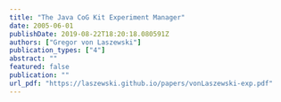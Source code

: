 ```yaml
---
title: "The Java CoG Kit Experiment Manager"
date: 2005-06-01
publishDate: 2019-08-22T18:20:18.080591Z
authors: ["Gregor von Laszewski"]
publication_types: ["4"]
abstract: ""
featured: false
publication: ""
url_pdf: "https://laszewski.github.io/papers/vonLaszewski-exp.pdf"
---
```


